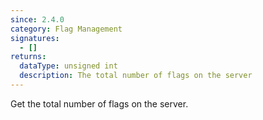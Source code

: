 ```yaml
---
since: 2.4.0
category: Flag Management
signatures:
  - []
returns:
  dataType: unsigned int
  description: The total number of flags on the server
---
```


Get the total number of flags on the server.

